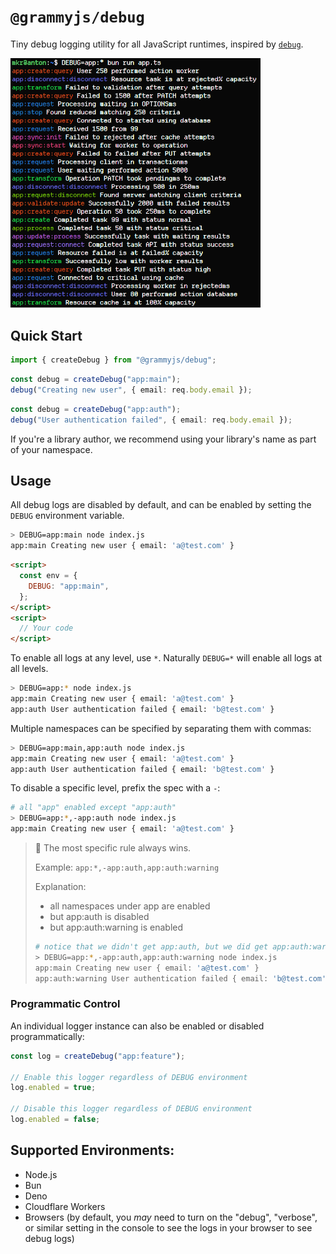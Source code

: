 # `@grammyjs/debug`

Tiny debug logging utility for all JavaScript runtimes, inspired by
[`debug`](https://github.com/debug-js/debug).

<img src="https://raw.githubusercontent.com/feathers-studio/wiretap/master/docs/example.png" alt="example" width="400" />

## Quick Start

```ts
import { createDebug } from "@grammyjs/debug";
```

```ts
const debug = createDebug("app:main");
debug("Creating new user", { email: req.body.email });
```

```ts
const debug = createDebug("app:auth");
debug("User authentication failed", { email: req.body.email });
```

If you're a library author, we recommend using your library's name as part of your namespace.

## Usage

All debug logs are disabled by default, and can be enabled by setting the `DEBUG` environment variable.

```sh
> DEBUG=app:main node index.js
app:main Creating new user { email: 'a@test.com' }
```

```html
<script>
  const env = {
    DEBUG: "app:main",
  };
</script>
<script>
  // Your code
</script>
```

To enable all logs at any level, use `*`. Naturally `DEBUG=*` will enable all
logs at all levels.

```sh
> DEBUG=app:* node index.js
app:main Creating new user { email: 'a@test.com' }
app:auth User authentication failed { email: 'b@test.com' }
```

Multiple namespaces can be specified by separating them with commas:

```sh
> DEBUG=app:main,app:auth node index.js
app:main Creating new user { email: 'a@test.com' }
app:auth User authentication failed { email: 'b@test.com' }
```

To disable a specific level, prefix the spec with a `-`:

```sh
# all "app" enabled except "app:auth"
> DEBUG=app:*,-app:auth node index.js
app:main Creating new user { email: 'a@test.com' }
```

> 🔔 The most specific rule always wins.
>
> Example: `app:*,-app:auth,app:auth:warning`
>
> Explanation:
>
> -   all namespaces under app are enabled
> -   but app:auth is disabled
> -   but app:auth:warning is enabled
>
> ```sh
> # notice that we didn't get app:auth, but we did get app:auth:warning
> > DEBUG=app:*,-app:auth,app:auth:warning node index.js
> app:main Creating new user { email: 'a@test.com' }
> app:auth:warning User authentication failed { email: 'b@test.com' }
> ```

### Programmatic Control

An individual logger instance can also be enabled or disabled programmatically:

```ts
const log = createDebug("app:feature");

// Enable this logger regardless of DEBUG environment
log.enabled = true;

// Disable this logger regardless of DEBUG environment
log.enabled = false;
```

## Supported Environments:

-   Node.js
-   Bun
-   Deno
-   Cloudflare Workers
-   Browsers (by default, you _may_ need to turn on the "debug", "verbose", or similar setting in the console to see the logs in your browser to see debug logs)
